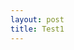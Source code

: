 ```yaml
---
layout: post
title: Test1
---
```

<script src="//code.jquery.com/jquery.js"></script>

<style>

.node {
  stroke: #fff;
  stroke-width: 1.5px;
}

.link {
  stroke: #999;
  stroke-opacity: .6;
}

</style>

<div id='d3div'></div>

<script src="//d3js.org/d3.v3.min.js"></script>
<script>
var width = $("#d3div").width(),
height = 500;

var svg = d3.select("#d3div").append("svg")
    .attr("width", width)
    .attr("height", height)
    .call(d3.zoom().on("zoom", function () {
              svg.attr("transform", d3.event.transform)
      }))
      .append("g")

svg.append("circle")
.attr("cx", 2)
.attr("cy", 2)
.attr("r", 50)
.style("fill", "#B8DEE6")

</script>
